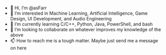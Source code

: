 - 👋 Hi, I’m @asFarr
- 👀 I’m interested in Machine Learning, Artificial Intelligence, Game Design, UI Development, and Audio Engineering
- 🌱 I’m currently learning C/C++, Python, Java, PowerShell, and bash
- 💞️ I’m looking to collaborate on whatever improves my knowledge of the above
- 📫 How to reach me is a tough matter. Maybe just send me a message on here

<!---
asFarr/asFarr is a ✨ special ✨ repository because its `README.md` (this file) appears on your GitHub profile.
You can click the Preview link to take a look at your changes.
--->
